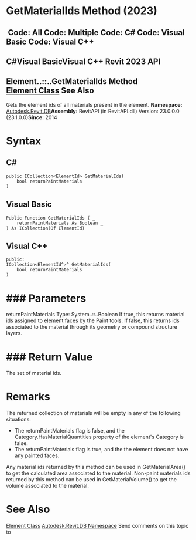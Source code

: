 # GetMaterialIds Method (2023)

﻿
 Code: All Code: Multiple Code: C# Code: Visual Basic Code: Visual C++   
---  
C#Visual BasicVisual C++
Revit 2023 API  
---  
Element..::..GetMaterialIds Method   
[Element Class](eb16114f-69ea-f4de-0d0d-f7388b105a16.md "Element Class") See Also  
---  
Gets the element ids of all materials present in the element. 
**Namespace:** [Autodesk.Revit.DB](87546ba7-461b-c646-cbb1-2cb8f5bff8b2.md "Autodesk.Revit.DB Namespace")**Assembly:** RevitAPI (in RevitAPI.dll) Version: 23.0.0.0 (23.1.0.0)**Since:** 2014 
# Syntax
C#  
---  
```text
public ICollection<ElementId> GetMaterialIds(
	bool returnPaintMaterials
)
```
  
Visual Basic  
---  
```text
Public Function GetMaterialIds ( _
	returnPaintMaterials As Boolean _
) As ICollection(Of ElementId)
```
  
Visual C++  
---  
```text
public:
ICollection<ElementId^>^ GetMaterialIds(
	bool returnPaintMaterials
)
```
  
# ### Parameters
returnPaintMaterials
    Type: System..::..Boolean If true, this returns material ids assigned to element faces by the Paint tools. If false, this returns ids associated to the material through its geometry or compound structure layers. 
# ### Return Value
The set of material ids. 
# Remarks
The returned collection of materials will be empty in any of the following situations: 
  * The returnPaintMaterials flag is false, and the Category.HasMaterialQuantities property of the element's Category is false.
  * The returnPaintMaterials flag is true, and the the element does not have any painted faces.

Any material ids returned by this method can be used in GetMaterialArea() to get the calculated area associated to the material. Non-paint materials ids returned by this method can be used in GetMaterialVolume() to get the volume associated to the material. 
# See Also
[Element Class](eb16114f-69ea-f4de-0d0d-f7388b105a16.md "Element Class")
[Autodesk.Revit.DB Namespace](87546ba7-461b-c646-cbb1-2cb8f5bff8b2.md "Autodesk.Revit.DB Namespace")
Send comments on this topic to 